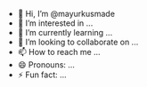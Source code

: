 - 👋 Hi, I’m @mayurkusmade
- 👀 I’m interested in ...
- 🌱 I’m currently learning ...
- 💞️ I’m looking to collaborate on ...
- 📫 How to reach me ...
- 😄 Pronouns: ...
- ⚡ Fun fact: ...

<!---
mayurkusmade/mayurkusmade is a ✨ special ✨ repository because its `README.md` (this file) appears on your GitHub profile.
You can click the Preview link to take a look at your changes.
--->
